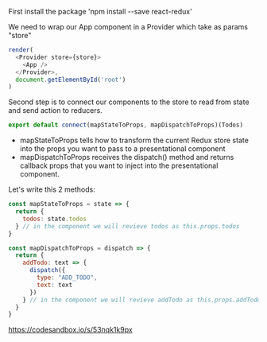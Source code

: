 First install the package 'npm install --save react-redux'


We need to wrap our App component in a Provider which take as params "store"

```javaScript
render(
  <Provider store={store}>
    <App />
  </Provider>,
  document.getElementById('root')
)
```


Second step is to connect our components to the store to read from state and send action to reducers.

```javaScript
export default connect(mapStateToProps, mapDispatchToProps)(Todos)
```

* mapStateToProps tells how to transform the current Redux store state into the props you want to pass to a presentational component
* mapDispatchToProps receives the dispatch() method and returns callback props that you want to inject into the presentational component.

Let's write this 2 methods:
```javaScript
const mapStateToProps = state => {
  return {
    todos: state.todos
  } // in the component we will revieve todos as this.props.todos
}

const mapDispatchToProps = dispatch => {
  return {
    addTodo: text => {
      dispatch({
        type: "ADD_TODO",
        text: text
      })
    } // in the component we will revieve addTodo as this.props.addTodo
  }
}
```

https://codesandbox.io/s/53nqk1k9px
